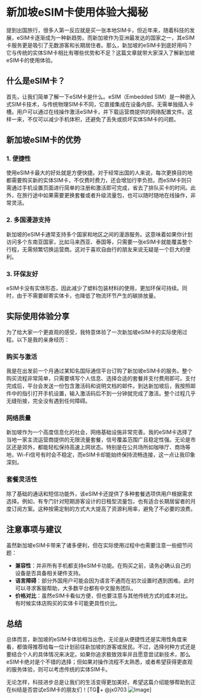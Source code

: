 # 新加坡eSIM卡使用体验大揭秘

提到出国旅行，很多人第一反应就是买一张本地SIM卡，但近年来，随着科技的发展，eSIM卡逐渐成为一种新趋势。而新加坡作为亚洲最发达的国家之一，其eSIM卡服务更是吸引了无数游客和长期居住者。那么，新加坡的eSIM卡到底好用吗？它与传统的实体SIM卡相比有哪些优势和不足？这篇文章就带大家深入了解新加坡eSIM卡的使用体验。

## 什么是eSIM卡？

首先，让我们简单了解一下eSIM卡是什么。eSIM（Embedded SIM）是一种嵌入式SIM卡技术，与传统物理SIM卡不同，它直接集成在设备内部，无需单独插入卡槽。用户可以通过在线操作激活eSIM卡，并下载运营商提供的网络配置文件。这样一来，不仅可以减少手机体积，还避免了丢失或损坏实体SIM卡的问题。

## 新加坡eSIM卡的优势

### 1. **便捷性**
   使用eSIM卡最大的好处就是方便快捷。对于经常出国的人来说，每次更换目的地都需要购买新的实体SIM卡，不仅费时费力，还会增加行李负担。而eSIM卡则只需通过手机设置页面进行简单的注册和激活即可完成，省去了排队买卡的时间。此外，在旅行途中如果需要更换套餐或者升级流量包，也可以随时随地在线操作，非常灵活。

### 2. **多国漫游支持**
   新加坡的eSIM卡通常支持多个国家和地区之间的漫游服务。这意味着如果你计划访问多个东南亚国家，比如马来西亚、泰国等，只需要一张eSIM卡就能覆盖整个行程，无需频繁切换运营商。这对于喜欢自由行的朋友来说无疑是一个巨大的便利。

### 3. **环保友好**
   eSIM卡没有实体形态，因此减少了塑料包装材料的使用，更加环保可持续。同时，由于不需要邮寄实体卡，也降低了物流环节产生的碳排放量。

## 实际使用体验分享

为了给大家一个更直观的感受，我特意体验了一次新加坡eSIM卡的实际使用过程。以下是我的亲身经历：

### 购买与激活
我是在出发前一个月通过某知名国际通信平台订购了新加坡eSIM卡的服务。整个购买流程非常简单，只需要填写个人信息、选择合适的套餐并支付费用即可。支付完成后，平台会发送一份包含激活码和说明文档的邮件。到达新加坡后，我按照邮件中的指引打开手机设置，输入激活码后不到一分钟就完成了激活。整个过程几乎无缝衔接，完全没有遇到任何障碍。

### 网络质量
新加坡作为一个高度信息化的社会，网络基础设施非常完善。我的eSIM卡选择了当地一家主流运营商提供的无限流量套餐，信号覆盖范围广且稳定性强。无论是市区还是郊外，都能轻松保持高速上网状态。特别是在公共场所如咖啡厅、商场等地，Wi-Fi信号有时会不稳定，而eSIM卡却能始终保持流畅连接，这一点让我印象深刻。

### 套餐灵活性
除了基础的通话和短信功能外，该eSIM卡还提供了多种套餐选项供用户根据需求选择。例如，有专门针对短期游客设计的日租型流量包，也有适合长期居留者的月度订阅方案。这种按需定制的方式大大提高了资源利用率，避免了不必要的浪费。

## 注意事项与建议

虽然新加坡eSIM卡带来了诸多便利，但在实际使用过程中也需要注意一些细节问题：

- **兼容性**：并非所有手机都支持eSIM卡功能。在购买之前，请务必确认自己的设备是否具备相关硬件支持。
- **语言障碍**：部分外国用户可能会因为语言不通而在初次设置时遇到困难。此时可以寻求客服帮助，大多数平台都有中文服务团队。
- **价格对比**：虽然eSIM卡看似方便，但也要注意与其他传统方式的成本对比。有时候实体店购买的实体卡可能更具性价比。

## 总结

总体而言，新加坡的eSIM卡体验相当出色，无论是从便捷性还是实用性角度来看，都值得推荐给每一位计划前往新加坡的游客或居民。不过，选择何种方式还是要结合个人的具体情况来决定。如果你追求极致效率并且愿意尝试新技术，那么eSIM卡绝对是个不错的选择；但如果对操作流程不太熟悉，或者希望获得更直观的服务体验，则可以考虑传统的实体SIM卡。

无论怎样，科技进步总是让我们的生活变得更加美好。希望这篇介绍能够帮助到正在纠结是否尝试eSIM卡的朋友们！[TG💪+ @jx0703 ![Image](https://github.com/user-attachments/assets/dbca1d08-cadb-493c-b0ec-ad6f7a83f270)]